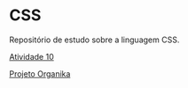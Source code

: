 # CSS
Repositório de estudo sobre a linguagem CSS.
<p><a href="https://stella-oliveira.github.io/CSS/Atividade%2010/index.html" target="_blank">Atividade 10</a></p>
<p><a href="https://stella-oliveira.github.io/CSS/Organika/index.html" target="_blank">Projeto Organika</a></p>
